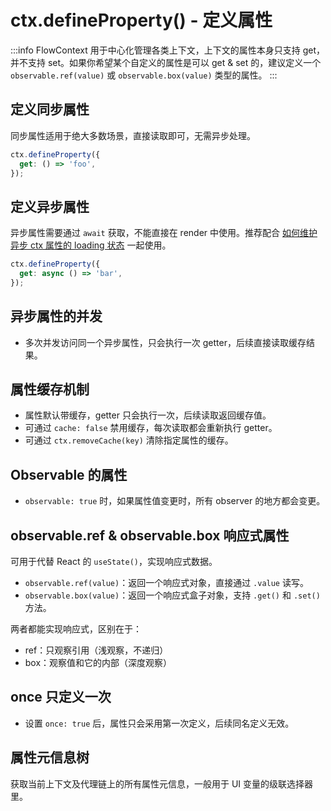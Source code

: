 # ctx.defineProperty() - 定义属性

:::info
FlowContext 用于中心化管理各类上下文，上下文的属性本身只支持 get，并不支持 set。如果你希望某个自定义的属性是可以 get & set 的，建议定义一个 `observable.ref(value)` 或 `observable.box(value)` 类型的属性。
:::

## 定义同步属性

同步属性适用于绝大多数场景，直接读取即可，无需异步处理。

```ts
ctx.defineProperty({
  get: () => 'foo',
});
```

<code src="./sync-value.tsx"></code>

## 定义异步属性

异步属性需要通过 `await` 获取，不能直接在 render 中使用。推荐配合 [如何维护异步 ctx 属性的 loading 状态](/examples/flow-context/loading) 一起使用。

```ts
ctx.defineProperty({
  get: async () => 'bar',
});
```

<code src="./async-value.tsx"></code>

## 异步属性的并发

- 多次并发访问同一个异步属性，只会执行一次 getter，后续直接读取缓存结果。

<code src="./concurrent-async.tsx"></code>

## 属性缓存机制

- 属性默认带缓存，getter 只会执行一次，后续读取返回缓存值。
- 可通过 `cache: false` 禁用缓存，每次读取都会重新执行 getter。
- 可通过 `ctx.removeCache(key)` 清除指定属性的缓存。

<code src="./cache.tsx"></code>

## Observable 的属性

- `observable: true` 时，如果属性值变更时，所有 observer 的地方都会变更。

<code src="./observable.tsx"></code>

## observable.ref & observable.box 响应式属性

可用于代替 React 的 `useState()`，实现响应式数据。

- `observable.ref(value)`：返回一个响应式对象，直接通过 `.value` 读写。
- `observable.box(value)`：返回一个响应式盒子对象，支持 `.get()` 和 `.set()` 方法。

两者都能实现响应式，区别在于：

- ref：只观察引用（浅观察，不递归）
- box：观察值和它的内部（深度观察）

<code src="./observable-ref-box.tsx"></code>

## once 只定义一次

- 设置 `once: true` 后，属性只会采用第一次定义，后续同名定义无效。

<code src="./once.tsx"></code>

## 属性元信息树

获取当前上下文及代理链上的所有属性元信息，一般用于 UI 变量的级联选择器里。

<code src="./meta.tsx"></code>
